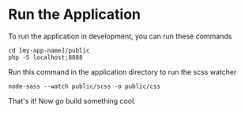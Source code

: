 # Run the Application
To run the application in development, you can run these commands 

	cd [my-app-name]/public
	php -S localhost;8888

Run this command in the application directory to run the scss watcher

	node-sass --watch public/scss -o public/css	

That's it! Now go build something cool.
